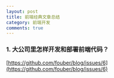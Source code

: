 ```yaml
---
layout: post
title: 前端经典文章总结
category: 前端开发
comments: true
---
```


### 1. 大公司里怎样开发和部署前端代码？

[https://github.com/fouber/blog/issues/6](https://github.com/fouber/blog/issues/6)
